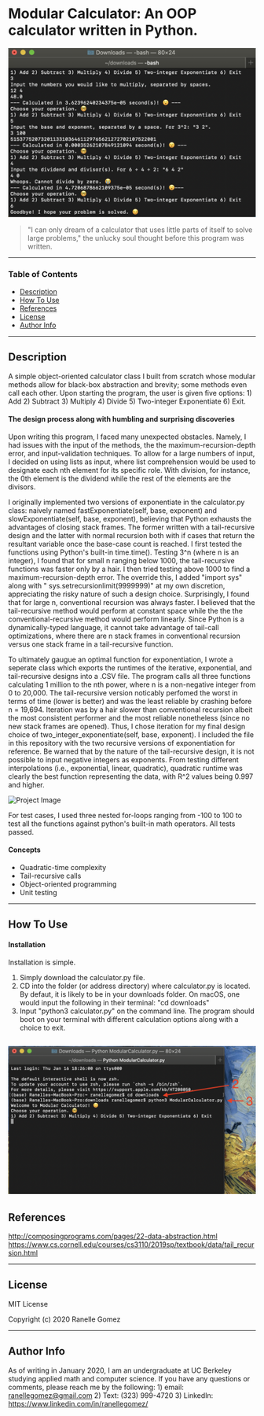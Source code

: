# Modular Calculator: An OOP calculator written in Python.

![Project Image](calculator_interface.png)

> "I can only dream of a calculator that uses little parts of itself to solve large problems," the unlucky soul thought before this program was written.   

---

### Table of Contents
- [Description](#description)
- [How To Use](#how-to-use)
- [References](#references)
- [License](#license)
- [Author Info](#author-info)
---

## Description

A simple object-oriented calculator class I built from scratch whose modular methods allow for black-box abstraction and brevity; some methods even call each other. Upon starting the program, the user is given five options: 1) Add 2) Subtract 3) Multiply 4) Divide 5) Two-integer Exponentiate 6) Exit.

#### The design process along with humbling and surprising discoveries 

Upon writing this program, I faced many unexpected obstacles. Namely, I had issues with the input of the methods, the the maximum-recursion-depth error, and input-validation techniques. To allow for a large numbers of input, I decided on using lists as input, where list comprehension would be used to designate each nth element for its specific role. With division, for instance, the 0th element is the dividend while the rest of the elements are the divisors.  

I originally implemented two versions of exponentiate in the calculator.py class: naively named fastExponentiate(self, base, exponent) and slowExponentiate(self, base, exponent), believing that Python exhausts the advantages of closing stack frames. The former written with a tail-recursive design and the latter with normal recursion both with if cases that return the resultant variable once the base-case count is reached. I first tested the functions using Python's built-in time.time(). Testing 3^n (where n is an integer), I found that for small n ranging below 1000, the tail-recursive functions was faster only by a hair. I then tried testing above 1000 to find a maximum-recursion-depth error. The override this, I added "import sys" along with " sys.setrecursionlimit(9999999)" at my own discretion, appreciating the risky nature of such a design choice. Surprisingly, I found that for large n, conventional recursion was always faster. I believed that the tail-recursive method would perform at constant space while the the the conventional-recursive method would perform linearly. Since Python is a dynamically-typed language, it cannot take advantage of tail-call optimizations, where there are n stack frames in conventional recursion versus one stack frame in a tail-recursive function. 

To ultimately gaugue an optimal function for exponentiation, I wrote a seperate class which exports the runtimes of the iterative, exponential, and tail-recursive designs into a .CSV file. The program calls all three functions calculating 1 million to the nth power, where n is a non-negative integer from 0 to 20,000. The tail-recursive version noticably perfomed the worst in terms of time (lower is better) and was the least reliable by crashing before n = 19,694. Iteration was by a hair slower than conventional recursion albeit the most consistent performer and the most reliable nonetheless (since no new stack frames are opened). Thus, I chose iteration for my final design choice of two_integer_exponentiate(self, base, exponent). I included the file in this repository with the two recursive versions of exponentiation for reference. Be warned that by the nature of the tail-recursive design, it is not possible to input negative integers as exponents. From testing different interpolations (i.e., exponential, linear, quadratic), quadratic runtime was clearly the best function representing the data, with R^2 values being 0.997 and higher. 

![Project Image](runtime.svg)

For test cases, I used three nested for-loops ranging from -100 to 100 to test all the functions against python's built-in math operators. All tests passed. 

#### Concepts
- Quadratic-time complexity
- Tail-recursive calls
- Object-oriented programming
- Unit testing
---

## How To Use

#### Installation
Installation is simple. 
1) Simply download the calculator.py file. 
2) CD into the folder (or address directory) where calculator.py is located. By defaut, it is likely to be in your downloads folder. On macOS, one would input the following in their terminal: "cd downloads" 
3) Input "python3 calculator.py" on the command line. The program should boot on your terminal with different calculation options along with a choice to exit. 

![Project Image](setup.png)
---

## References
http://composingprograms.com/pages/22-data-abstraction.html
https://www.cs.cornell.edu/courses/cs3110/2019sp/textbook/data/tail_recursion.html

---

## License

MIT License

Copyright (c) 2020 Ranelle Gomez

---

## Author Info

As of writing in January 2020, I am an undergraduate at UC Berkeley studying applied math and computer science. If you have any questions or comments, please reach me by the following: 1) email: ranellegomez@gmail.com 2) Text: (323) 999-4720 3)
LinkedIn: https://www.linkedin.com/in/ranellegomez/

